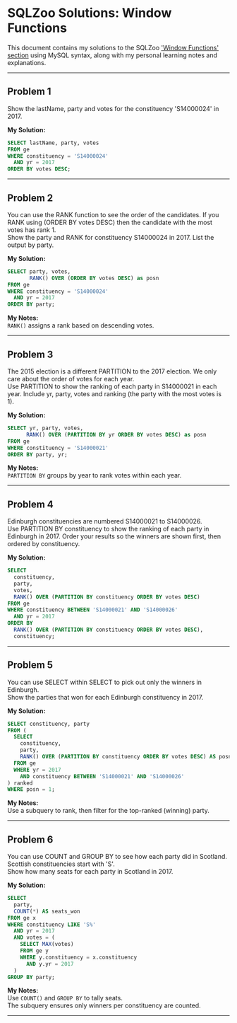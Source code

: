 # SQLZoo Solutions: Window Functions

This document contains my solutions to the SQLZoo ['Window Functions' section](https://sqlzoo.net/wiki/Window_functions) using MySQL syntax, along with my personal learning notes and explanations.

---

## Problem 1
Show the lastName, party and votes for the constituency 'S14000024' in 2017.  

**My Solution:**

```sql
SELECT lastName, party, votes
FROM ge
WHERE constituency = 'S14000024'
  AND yr = 2017
ORDER BY votes DESC;
```

---

## Problem 2
You can use the RANK function to see the order of the candidates. If you RANK using (ORDER BY votes DESC) then the candidate with the most votes has rank 1.  
Show the party and RANK for constituency S14000024 in 2017. List the output by party.  

**My Solution:**

```sql
SELECT party, votes,
       RANK() OVER (ORDER BY votes DESC) as posn
FROM ge
WHERE constituency = 'S14000024' 
  AND yr = 2017
ORDER BY party;
```

**My Notes:**  
`RANK()` assigns a rank based on descending votes.

---

## Problem 3
The 2015 election is a different PARTITION to the 2017 election. We only care about the order of votes for each year.  
Use PARTITION to show the ranking of each party in S14000021 in each year. Include yr, party, votes and ranking (the party with the most votes is 1).  

**My Solution:**

```sql
SELECT yr, party, votes,
      RANK() OVER (PARTITION BY yr ORDER BY votes DESC) as posn
FROM ge
WHERE constituency = 'S14000021'
ORDER BY party, yr;
```

**My Notes:**  
`PARTITION BY` groups by year to rank votes within each year.

---

## Problem 4
Edinburgh constituencies are numbered S14000021 to S14000026.  
Use PARTITION BY constituency to show the ranking of each party in Edinburgh in 2017. Order your results so the winners are shown first, then ordered by constituency.

**My Solution:**

```sql
SELECT 
  constituency, 
  party, 
  votes,
  RANK() OVER (PARTITION BY constituency ORDER BY votes DESC)
FROM ge
WHERE constituency BETWEEN 'S14000021' AND 'S14000026'
  AND yr = 2017
ORDER BY 
  RANK() OVER (PARTITION BY constituency ORDER BY votes DESC), 
  constituency;
```

---

## Problem 5
You can use SELECT within SELECT to pick out only the winners in Edinburgh.  
Show the parties that won for each Edinburgh constituency in 2017.

**My Solution:**

```sql
SELECT constituency, party
FROM (
  SELECT 
    constituency, 
    party, 
    RANK() OVER (PARTITION BY constituency ORDER BY votes DESC) AS posn
  FROM ge
  WHERE yr = 2017
    AND constituency BETWEEN 'S14000021' AND 'S14000026'
) ranked
WHERE posn = 1;
```

**My Notes:**  
Use a subquery to rank, then filter for the top-ranked (winning) party.

---

## Problem 6
You can use COUNT and GROUP BY to see how each party did in Scotland. Scottish constituencies start with 'S'.    
Show how many seats for each party in Scotland in 2017.

**My Solution:**

```sql
SELECT 
  party, 
  COUNT(*) AS seats_won
FROM ge x
WHERE constituency LIKE 'S%'
  AND yr = 2017
  AND votes = (
    SELECT MAX(votes) 
    FROM ge y 
    WHERE y.constituency = x.constituency 
      AND y.yr = 2017
  )
GROUP BY party;
```

**My Notes:**  
Use `COUNT()` and `GROUP BY` to tally seats.  
The subquery ensures only winners per constituency are counted.

---

